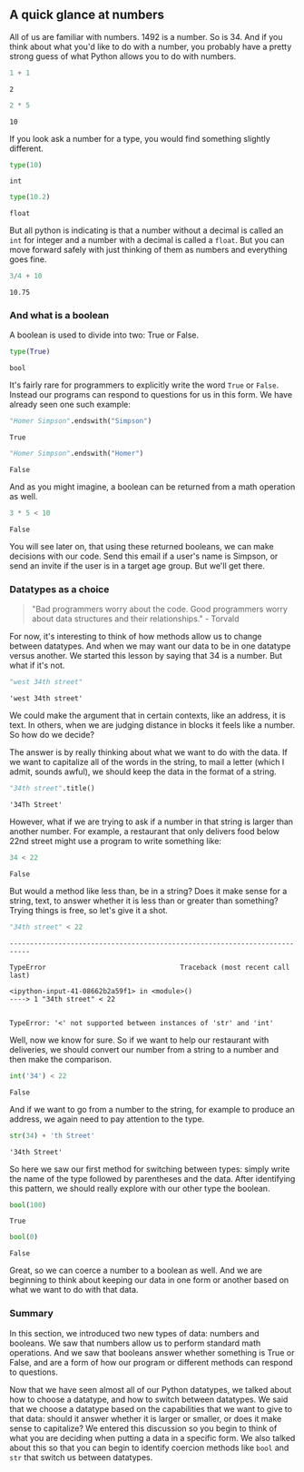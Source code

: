 
## A quick glance at numbers

All of us are familiar with numbers.  1492 is a number.  So is 34.  And if you think about what you'd like to do with a number, you probably have a pretty strong guess of what Python allows you to do with numbers.


```python
1 + 1
```




    2




```python
2 * 5
```




    10



If you look ask a number for a type, you would find something slightly different.


```python
type(10)
```




    int




```python
type(10.2)
```




    float



But all python is indicating is that a number without a decimal is called an `int` for integer and a number with a decimal is called a `float`.  But you can move forward safely with just thinking of them as numbers and everything goes fine.


```python
3/4 + 10
```




    10.75



### And what is a boolean

A boolean is used to divide into two: True or False.


```python
type(True)
```




    bool



It's fairly rare for programmers to explicitly write the word `True` or `False`.  Instead our programs can respond to questions for us in this form.  We have already seen one such example:


```python
"Homer Simpson".endswith("Simpson")
```




    True




```python
"Homer Simpson".endswith("Homer")
```




    False



And as you might imagine, a boolean can be returned from a math operation as well.


```python
3 * 5 < 10
```




    False



You will see later on, that using these returned booleans, we can make decisions with our code.  Send this email if a user's name is Simpson, or send an invite if the user is in a target age group.  But we'll get there.

### Datatypes as a choice

> "Bad programmers worry about the code. Good programmers worry about data structures and their relationships." - Torvald 

For now, it's interesting to think of how methods allow us to change between datatypes.  And when we may want our data to be in one datatype versus another.  We started this lesson by saying that 34 is a number.  But what if it's not.


```python
"west 34th street"
```




    'west 34th street'



We could make the argument that in certain contexts, like an address, it is text.  In others, when we are judging distance in blocks it feels like a number.  So how do we decide?  

The answer is by really thinking about what we want to do with the data.  If we want to capitalize all of the words in the string, to mail a letter (which I admit, sounds awful), we should keep the data in the format of a string.


```python
"34th street".title()
```




    '34Th Street'



However, what if we are trying to ask if a number in that string is larger than another number.  For example, a restaurant that only delivers food below 22nd street might use a program to write something like: 


```python
34 < 22
```




    False



But would a method like less than, be in a string?  Does it make sense for a string, text, to answer whether it is less than or greater than something?  Trying things is free, so let's give it a shot.


```python
"34th street" < 22
```


    ---------------------------------------------------------------------------

    TypeError                                 Traceback (most recent call last)

    <ipython-input-41-08662b2a59f1> in <module>()
    ----> 1 "34th street" < 22
    

    TypeError: '<' not supported between instances of 'str' and 'int'


Well, now we know for sure.  So if we want to help our restaurant with deliveries, we should convert our number from a string to a number and then make the comparison.


```python
int('34') < 22
```




    False



And if we want to go from a number to the string, for example to produce an address, we again need to pay attention to the type.


```python
str(34) + 'th Street'
```




    '34th Street'



So here we saw our first method for switching between types: simply write the name of the type followed by parentheses and the data.  After identifying this pattern, we should really explore with our other type the boolean.


```python
bool(100)
```




    True




```python
bool(0)
```




    False



Great, so we can coerce a number to a boolean as well.  And we are beginning to think about keeping our data in one form or another based on what we want to do with that data.    

### Summary

In this section, we introduced two new types of data: numbers and booleans.  We saw that numbers allow us to perform standard math operations. And we saw that booleans answer whether something is True or False, and are a form of how our program or different methods can respond to questions.

Now that we have seen almost all of our Python datatypes, we talked about how to choose a datatype, and how to switch between datatypes.  We said that we choose a datatype based on the capabilities that we want to give to that data: should it answer whether it is larger or smaller, or does it make sense to capitalize?  We entered this discussion so you begin to think of what you are deciding when putting a data in a specific form.  We also talked about this so that you can begin to identify coercion methods like `bool` and `str` that switch us between datatypes. 
